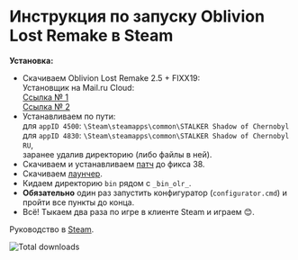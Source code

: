 Инструкция по запуску Oblivion Lost Remake в Steam
==================================================

**Установка:**
- Скачиваем Oblivion Lost Remake 2.5 + FIXX19:  
Установщик на Mail.ru Cloud:  
[Ссылка № 1](http://ap-pro.ru/go?https://cloud.mail.ru/public/7cHz/FaFom2F9D)  
[Ссылка № 2](http://ap-pro.ru/go?https://cloud.mail.ru/public/A3Tf/oUeXZCNL5)
- Устанавливаем по пути:  
для `appID 4500`: `\Steam\steamapps\common\STALKER Shadow of Chernobyl`  
для `appID 4830`: `\Steam\steamapps\common\STALKER Shadow of Chernobyl RU`,  
заранее удалив директорию (либо файлы в ней).  
- Скачиваем и устанавливаем [патч](https://cloud.mail.ru/public/GrVF/fNay4UMQP/) до фикса 38.
- Скачиваем [лаунчер](https://github.com/iiiypuk/olr_steam/releases/latest).
- Кидаем директорию `bin` рядом с `_bin_olr_`.
- **Обязательно** один раз запустить конфигуратор (`configurator.cmd`) и пройти все пункты до конца.
- Всё! Тыкаем два раза по игре в клиенте Steam и играем :blush:.

Руководство в [Steam](http://steamcommunity.com/sharedfiles/filedetails/?id=805250798).

![Total downloads](https://img.shields.io/github/downloads/iiiypuk/olr_steam/total.svg?style=for-the-badge)
